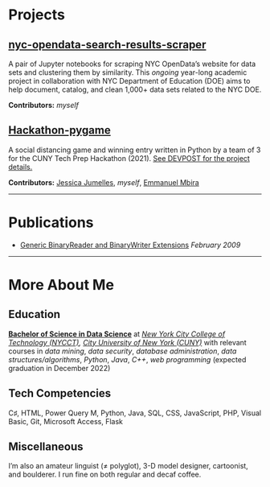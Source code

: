 # Projects

## [nyc-opendata-search-results-scraper](https://github.com/LiKenun/nyc-opendata-search-results-scraper)

A pair of Jupyter notebooks for scraping NYC OpenData’s website for data sets and clustering them by similarity. This *ongoing* year-long academic project in collaboration with NYC Department of Education (DOE) aims to help document, catalog, and clean 1,000+ data sets related to the NYC DOE.

**Contributors:** *myself*

## [Hackathon-pygame](https://github.com/jessicajumelles/Hackathon-pygame)

A social distancing game and winning entry written in Python by a team of 3 for the CUNY Tech Prep Hackathon (2021). [See DEVPOST for the project details.](https://devpost.com/software/the-fight-against-covid)

**Contributors:** [Jessica Jumelles](https://github.com/jessicajumelles), *myself*, [Emmanuel Mbira](https://github.com/mbiraemmanuel)

--------------------------------------------------------------------------------

# Publications

* [Generic BinaryReader and BinaryWriter Extensions](https://www.codeproject.com/Articles/33713/Generic-BinaryReader-and-BinaryWriter-Extensions) *February 2009*

--------------------------------------------------------------------------------

# More About Me

## Education

**[Bachelor of Science in Data Science](http://www.citytech.cuny.edu/computer-systems/data-science-bs.aspx)** at *[New York City College of Technology (NYCCT)](https://www.citytech.cuny.edu/), [City University of New York (CUNY)](https://www.cuny.edu/)* with relevant courses in *data mining*, *data security*, *database administration*, *data structures/algorithms*, *Python*, *Java*, *C++*, *web programming* (expected graduation in December 2022)

## Tech Competencies

C♯, HTML, Power Query M, Python, Java, SQL, CSS, JavaScript, PHP, Visual Basic, Git, Microsoft Access, Flask

## Miscellaneous

I’m also an amateur linguist (≠ polyglot), 3-D model designer, cartoonist, and boulderer. I run fine on both regular and decaf coffee.
